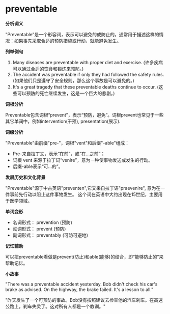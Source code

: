 # preventable

**分析词义**

  

"Preventable"是一个形容词，表示可以避免的或防止的。通常用于描述这样的情况：如果事先采取合适的预防措施或行动，就能避免发生。

  

**列举例句**

  

1.  Many diseases are preventable with proper diet and exercise. (许多疾病可以通过合适的饮食和锻炼来预防。)
2.  The accident was preventable if only they had followed the safety rules. (如果他们只是遵守了安全规则，那么这个事故是可以避免的。)
3.  It's a great tragedy that these preventable deaths continue to occur. (这些可以预防的死亡继续发生，这是一个巨大的悲剧。)

  

**词根分析**

  

Preventable包含词根“prevent”，表示“预防，避免”。词根prevent也常见于一些其它单词中，例如intervention(干预), presentation(展示).

  

**词缀分析**

  

"Preventable"由前缀"pre-"，词根"vent"和后缀"-able"组成：

  

*   Pre-来自拉丁文，表示“在前”，或“在...之前”；
*   词根 vent 来源于拉丁词“venire”，意为一种使事物发送或发生的行动。
*   后缀-able表示“可...的”。

  

**发展历史和文化背景**

  

"Preventable"源于中古英语"preventen",它又来自拉丁语"praevenire", 意为在一件事前先行动以阻止这件事物发生。 这个词在英语中大约出现在15世纪，主要用于医学领域。

  

**单词变形**

  

*   名词形式： prevention (预防)
*   动词形式： prevent (预防)
*   副词形式： preventably (可防可避地)

  

**记忆辅助**

  

可以把preventable看做是prevent(防止)和able(能够)的结合，即“能够防止的”来帮助记忆。

  

**小故事**

  

"There was a preventable accident yesterday. Bob didn't check his car's brake as advised. On the highway, the brake failed. It's a lesson to all."

  

"昨天发生了一个可预防的事故。Bob没有按照建议去检查他的汽车刹车。在高速公路上，刹车失灵了。这对所有人都是一个教训。"
